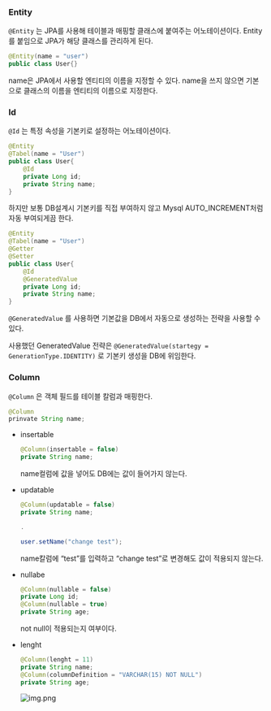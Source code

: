 ### Entity

`@Entity` 는 JPA를 사용해 테이블과 매핑할 클래스에 붙여주는 어노테이션이다.  Entity를 붙임으로 JPA가 해당 클래스를 관리하게 된다.

```java
@Entity(name = "user")
public class User{}
```

name은 JPA에서 사용할 엔티티의 이름을 지정할 수 있다.  name을 쓰지 않으면 기본으로 클래스의 이름을 엔티티의 이름으로 지정한다.

### Id

`@Id` 는 특정 속성을 기본키로 설정하는 어노테이션이다.

```java
@Entity
@Tabel(name = "User")
public class User{
	@Id
	private Long id;
	private String name;
}
```

하지만 보통 DB설계시 기본키를 직접 부여하지 않고 Mysql AUTO_INCREMENT처럼 자동 부여되게끔 한다.

```java
@Entity
@Tabel(name = "User")
@Getter
@Setter
public class User{
	@Id
	@GeneratedValue
	private Long id;
	private String name;
}
```

`@GeneratedValue` 를 사용하면 기본값을 DB에서 자동으로 생성하는 전략을 사용할 수 있다.

사용했던 GeneratedValue 전략은 `@GeneratedValue(startegy = GenerationType.IDENTITY)` 로 기본키 생성을 DB에 위임한다.

### Column

`@Column` 은 객체 필드를 테이블 칼럼과 매핑한다.

```java
@Column
prinvate String name;
```

- insertable

    ```java
    @Column(insertable = false)
    private String name;
    ```

  name컬럼에 값을 넣어도 DB에는 값이 들어가지 않는다.

- updatable

    ```java
    @Column(updatable = false)
    private String name;
    
    .
    
    user.setName("change test");
    ```

  name칼럼에 “test”를 입력하고 “change test”로 변경해도 값이 적용되지 않는다.

- nullabe

    ```java
    @Column(nullable = false)
    private Long id;
    @Column(nullable = true)
    private String age;
    ```

  not null이 적용되는지 여부이다.

- lenght

    ```java
    @Column(lenght = 11)
    private String name;
    @Column(columnDefinition = "VARCHAR(15) NOT NULL")
    private String age;
    ```

  ![img.png](https://prod-files-secure.s3.us-west-2.amazonaws.com/574635be-ea92-434f-9c73-7157711dd191/de37474b-b9fd-4a88-9711-60b903d031c6/img.png)